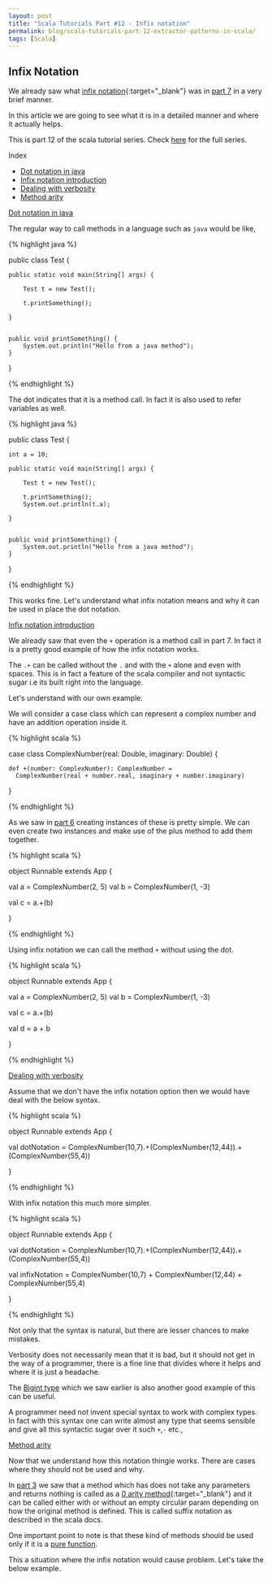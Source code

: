 ```yaml
---
layout: post
title: "Scala Tutorials Part #12 - Infix notation"
permalink: blog/scala-tutorials-part-12-extractor-patterns-in-scala/
tags: [Scala]
---
```


Infix Notation
--------------

We already saw what [infix notation](https://en.wikipedia.org/wiki/Infix_notation){:target="_blank"} was 
in [part 7](/blog/scala-tutorials-part-7-objects-everywhere/#Operations) in a very brief manner.
 
In this article we are going to see what it is in a detailed manner and where it actually helps.

This is part 12 of the scala tutorial series. Check [here](/tags/#Scala) for the full series.


<i class="fa fa-list-ul fa-lg space-right"></i> Index

- [Dot notation in java](#DotNotation)
- [Infix notation introduction](#InfixNotation)
- [Dealing with verbosity](#Verbosity)
- [Method arity](#Arity)

<a name="DotNotation"><u>Dot notation in java</u></a>

The regular way to call methods in a language such as `java` would be like,

{% highlight java %}

public class Test {

    public static void main(String[] args) {
        
        Test t = new Test();
        
        t.printSomething();
       
    }
    
    
    public void printSomething() {
        System.out.println("Hello from a java method");
    }
}

{% endhighlight %}

The dot indicates that it is a method call. In fact it is also used to refer variables as well.

{% highlight java %}

public class Test {

    int a = 10;

    public static void main(String[] args) {

        Test t = new Test();

        t.printSomething();
        System.out.println(t.a);

    }


    public void printSomething() {
        System.out.println("Hello from a java method");
    }
}

{% endhighlight %}

This works fine. Let's understand what infix notation means and why it can be used in place the dot notation.

<a name="InfixNotation"><u>Infix notation introduction</u></a>

We already saw that even the `+` operation is a method call in part 7. In fact it is a pretty good example of how the infix notation works.

The `.+` can be called without the `.` and with the `+` alone and even with spaces. This is in fact a feature of the scala compiler and not syntactic
sugar i.e its built right into the language.

Let's understand with our own example.

We will consider a case class which can represent a complex number and have an addition operation inside it.

{% highlight scala %}

case class ComplexNumber(real: Double, imaginary: Double) {

    def +(number: ComplexNumber): ComplexNumber =
      ComplexNumber(real + number.real, imaginary + number.imaginary)
      
}
  
{% endhighlight %}

As we saw in [part 6](/blog/scala-tutorials-part-6-case-classes/) creating instances of these is pretty simple. We can even create two instances and make
use of the plus method to add them together.

{% highlight scala %}

object Runnable extends App  {


  val a = ComplexNumber(2, 5)
  val b = ComplexNumber(1, -3)

  val c = a.+(b)


}

{% endhighlight %}

Using infix notation we can call the method `+` without using the dot.

{% highlight scala %}

object Runnable extends App  {


  val a = ComplexNumber(2, 5)
  val b = ComplexNumber(1, -3)

  val c = a.+(b)
  
  val d = a + b


}

{% endhighlight %}

<a name="Verbosity"><u>Dealing with verbosity</u></a>

Assume that we don't have the infix notation option then we would have deal with the below syntax.

{% highlight scala %}

object Runnable extends App  {
  
  val dotNotation = ComplexNumber(10,7).+(ComplexNumber(12,44)).+(ComplexNumber(55,4))
  
}

{% endhighlight %}

With infix notation this much more simpler.

{% highlight scala %}

object Runnable extends App  {

  val dotNotation = ComplexNumber(10,7).+(ComplexNumber(12,44)).+ (ComplexNumber(55,4))

  val infixNotation = ComplexNumber(10,7) + ComplexNumber(12,44) + ComplexNumber(55,4)

}

{% endhighlight %}

Not only that the syntax is natural, but there are lesser chances to make mistakes.

Verbosity does not necessarily mean that it is bad, but it should not get in the way of a programmer, there is a fine line that divides where it helps and where
it is just a headache.

The [Bigint type](/blog/scala-tutorials-part-7-objects-everywhere/#Bigint) which we saw earlier is also another good example of this can be useful.

A programmer need not invent special syntax to work with complex types. In fact with this syntax one can write almost any type that seems sensible
and give all this syntactic sugar over it such `+`,`-` etc.,


<a name="Arity"><u>Method arity</u></a>

Now that we understand how this notation thingie works. There are cases where they should not be used and why.

In [part 3](/blog/scala-tutorials-part-3-methods/#Method4) we saw that a method which has does not take any parameters and 
returns nothing is called as a [0 arity method](http://docs.scala-lang.org/style/method-invocation.html#arity-0){:target="_blank"} and it can be called either with or without an empty circular param depending on how the original method is defined. This is called suffix notation as described in the scala docs.

One important point to note is that these kind of methods should be used only if it is a [pure function](/blog/scala-tutorials-part-9-intro-to-functional-programming/#PureFunctions).

This a situation where the infix notation would cause problem. Let's take the below example.

